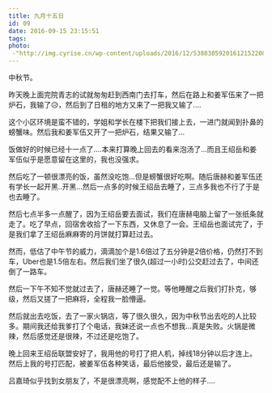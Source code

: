 ```yaml
---
title: 九月十五日
id: 09
date: 2016-09-15 23:15:51
tags:
photo:
 -"http://img.cyrise.cn/wp-content/uploads/2016/12/5388305920161215220851033.jpg"
---
```


中秋节。

昨天晚上面完院青志的试就匆匆赶到西南门去打车，然后在路上和姜军伍来了一把炉石，我输了&#x1f625;，然后到了日租的地方又来了一把我又输了....

这个小区环境是蛮不错的，学姐和学长在楼下把我们接上去，一进门就闻到扑鼻的螃蟹味。然后我和姜军伍又开了一把炉石，结果又输了...

饭做好的时候已经十一点了....本来打算晚上回去的看来泡汤了...而且王绍岳和姜军伍似乎是愿意留在这里的，我也没强求。

然后吃了一顿很漂亮的饭，虽然没吃饱...但是螃蟹很好吃啊。随后唐赫和姜军伍还有学长一起开黑..开黑...然后一点多的时候王绍岳去睡了，三点多我也不行了于是也去睡了。

然后七点半多一点醒了，因为王绍岳要去面试，我们在唐赫电脑上留了一张纸条就走了。吃了早点，回宿舍收拾了一下东西，又休息了一会。王绍岳也面试完了，于是我们拿了王绍岳麻麻寄的月饼就打算赶过去。

然而，低估了中午节的威力，滴滴加个是1.6倍过了五分钟是2倍价格，仍然打不到车，Uber也是1.5倍左右。然后我们坐了很久(超过一小时)公交赶过去了，中间还倒了一路车。

然后一下午不知不觉就过去了，唐赫还睡了一觉。等他睡醒之后我们打扑克，够级，然后又搓了一把麻将，全程我一脸懵逼。

然后就出去吃饭，去了一家火锅店，等了很久很久，因为中秋节出去吃的人比较多。期间我还给我爹打了个电话，我妹还说一点也不想我...真是失败。火锅是微辣，然后感觉还是很辣，不过还是吃饱了。

晚上回来王绍岳联盟安好了，我用他的号打了把人机，掉线18分钟以后才连上。然后上我的号打匹配，被姜军伍各种笑话，最后他接受，最后还是输了。

吕嘉琦似乎找到女朋友了，不是很漂亮啊，感觉配不上他的样子....
